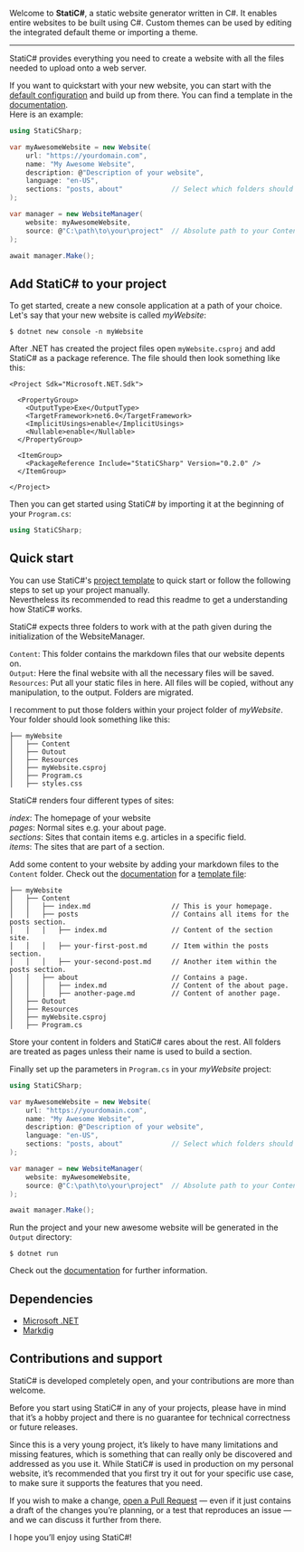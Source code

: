 Welcome to **StatiC#**, a static website generator written in C#. It enables entire websites to be built using C#. Custom themes can be used by editing the integrated default theme or importing a theme.

---

StatiC# provides everything you need to create a website with all the files needed to upload onto a web server.  

If you want to quickstart with your new website, you can start with the [default configuration](https://github.com/RolandBraunDev/StatiCSharp/tree/master/Documentation/ProjectTemplate) and build up from there. You can find a template in the [documentation](https://github.com/RolandBraunDev/StatiCSharp/tree/master/Documentation/ProjectTemplate).  
Here is an example:

```C#
using StatiCSharp;

var myAwesomeWebsite = new Website(
    url: "https://yourdomain.com",
    name: "My Awesome Website",
    description: @"Description of your website",
    language: "en-US",
    sections: "posts, about"            // Select which folders should be treated as sections
);

var manager = new WebsiteManager(
    website: myAwesomeWebsite,
    source: @"C:\path\to\your\project"  // Absolute path to your Content, Resources and Output directories.
);

await manager.Make();
```


## Add StatiC# to your project

To get started, create a new console application at a path of your choice. Let's say that your new website is called *myWebsite*:

```
$ dotnet new console -n myWebsite
```
After .NET has created the project files open `myWebsite.csproj` and add StatiC# as a package reference. The file should then look something like this:

```
<Project Sdk="Microsoft.NET.Sdk">

  <PropertyGroup>
    <OutputType>Exe</OutputType>
    <TargetFramework>net6.0</TargetFramework>
    <ImplicitUsings>enable</ImplicitUsings>
    <Nullable>enable</Nullable>
  </PropertyGroup>

  <ItemGroup>
    <PackageReference Include="StatiCSharp" Version="0.2.0" />
  </ItemGroup>

</Project>
```

Then you can get started using StatiC# by importing it at the beginning of your `Program.cs`:

```C#
using StatiCSharp;
```

## Quick start

You can use StatiC#'s [project template](https://github.com/RolandBraunDev/StatiCSharp/tree/master/Documentation/ProjectTemplate) to quick start or follow the following steps to set up your project manually.  
Nevertheless its recommended to read this readme to get a understanding how StatiC# works.  

StatiC# expects three folders to work with at the path given during the initialization of the WebsiteManager.  
  
`Content`: This folder contains the markdown files that our website depents on.  
`Output`: Here the final website with all the necessary files will be saved.  
`Resources`: Put all your static files in here. All files will be copied, without any manipulation, to the output. Folders are migrated.  

I recomment to put those folders within your project folder of *myWebsite*. Your folder should look something like this:

```
├── myWebsite
│   ├── Content
│   ├── Outout
│   ├── Resources
│   ├── myWebsite.csproj
│   ├── Program.cs
│   ├── styles.css
```
StatiC# renders four different types of sites:  

*index*: The homepage of your website  
*pages*: Normal sites e.g. your about page.  
*sections*: Sites that contain items e.g. articles in a specific field.  
*items*: The sites that are part of a section.  
  
Add some content to your website by adding your markdown files to the `Content` folder. Check out the [documentation](https://github.com/RolandBraunDev/StatiCSharp/tree/master/Documentation) for a [template file](https://github.com/RolandBraunDev/StatiCSharp/blob/master/Documentation/HowTo/content-template.md):

```
├── myWebsite
│   ├── Content
│   │   ├── index.md                    // This is your homepage.
│   │   ├── posts                       // Contains all items for the posts section.
│   │   │   ├── index.md                // Content of the section site.
│   │   │   ├── your-first-post.md      // Item within the posts section.
│   │   │   ├── your-second-post.md     // Another item within the posts section.
│   │   ├── about                       // Contains a page.
│   │   │   ├── index.md                // Content of the about page.
│   │   │   ├── another-page.md         // Content of another page.
│   ├── Outout
│   ├── Resources
│   ├── myWebsite.csproj
│   ├── Program.cs
```

Store your content in folders and StatiC# cares about the rest. All folders are treated as pages unless their name is used to build a section.  

Finally set up the parameters in `Program.cs` in your *myWebsite* project:

```C#
using StatiCSharp;

var myAwesomeWebsite = new Website(
    url: "https://yourdomain.com",
    name: "My Awesome Website",
    description: @"Description of your website",
    language: "en-US",
    sections: "posts, about"            // Select which folders should be treated as sections.
);

var manager = new WebsiteManager(
    website: myAwesomeWebsite,
    source: @"C:\path\to\your\project"  // Absolute path to your Content, Resources and Output directories.
);

await manager.Make();
```

Run the project and your new awesome website will be generated in the `Output` directory:
```
$ dotnet run
```

Check out the [documentation](https://github.com/RolandBraunDev/StatiCSharp/tree/master/Documentation) for further information.

## Dependencies

- [Microsoft .NET](https://dotnet.microsoft.com/)
- [Markdig](https://github.com/xoofx/markdig)



## Contributions and support

StatiC# is developed completely open, and your contributions are more than welcome.

Before you start using StatiC# in any of your projects, please have in mind that it’s a hobby project and there is no guarantee for technical correctness or future releases.  

Since this is a very young project, it’s likely to have many limitations and missing features, which is something that can really only be discovered and addressed as you use it. While StatiC# is used in production on my personal website, it’s recommended that you first try it out for your specific use case, to make sure it supports the features that you need.  

If you wish to make a change, [open a Pull Request](https://github.com/RolandBraunDev/StatiCSharp/pull/new) — even if it just contains a draft of the changes you’re planning, or a test that reproduces an issue — and we can discuss it further from there.

I hope you’ll enjoy using StatiC#!